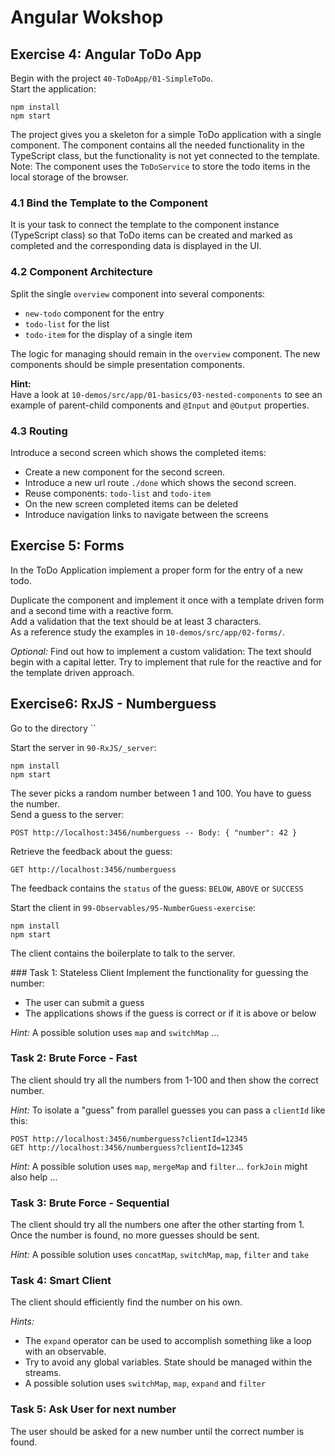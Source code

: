 # Angular Wokshop

## Exercise 4: Angular ToDo App

Begin with the project `40-ToDoApp/01-SimpleToDo`.  
Start the application:

```
npm install
npm start
```

The project gives you a skeleton for a simple ToDo application with a single component. The component contains all the needed functionality in the TypeScript class, but the functionality is not yet connected to the template.  
Note: The component uses the `ToDoService` to store the todo items in the local storage of the browser.

### 4.1 Bind the Template to the Component

It is your task to connect the template to the component instance (TypeScript class) so that ToDo items can be created and marked as completed and the corresponding data is displayed in the UI.

### 4.2 Component Architecture

Split the single `overview` component into several components:

- `new-todo` component for the entry
- `todo-list` for the list
- `todo-item` for the display of a single item

The logic for managing should remain in the `overview` component. The new components should be simple presentation components.

**Hint:**  
Have a look at `10-demos/src/app/01-basics/03-nested-components` to see an example of parent-child components and `@Input` and `@Output` properties.



### 4.3 Routing

Introduce a second screen which shows the completed items:

- Create a new component for the second screen.
- Introduce a new url route `./done` which shows the second screen.
- Reuse components: `todo-list` and `todo-item`
- On the new screen completed items can be deleted
- Introduce navigation links to navigate between the screens



## Exercise 5: Forms

In the ToDo Application implement a proper form for the entry of a new todo.

Duplicate the component and implement it once with a template driven form and a second time with a reactive form.  
Add a validation that the text should be at least 3 characters.  
As a reference study the examples in `10-demos/src/app/02-forms/`.

*Optional:* Find out how to implement a custom validation: The text should begin with a capital letter. Try to implement that rule for the reactive and for the template driven approach.




## Exercise6: RxJS - Numberguess

Go to the directory ``

Start the server in `90-RxJS/_server`:

	npm install
	npm start

The sever picks a random number between 1 and 100. You have to guess the number.  
Send a guess to the server: 

	POST http://localhost:3456/numberguess -- Body: { "number": 42 }

Retrieve the feedback about the guess:

	GET http://localhost:3456/numberguess

The feedback	contains the `status` of the guess: `BELOW`, `ABOVE` or `SUCCESS`
	
Start the client in `99-Observables/95-NumberGuess-exercise`:

	npm install
	npm start

The client contains the boilerplate to talk to the server.	
	
### Task 1:	Stateless Client
Implement the functionality for guessing the number:

- The user can submit a guess
- The applications shows if the guess is correct or if it is above or below

*Hint:* A possible solution uses `map` and `switchMap` ...

### Task 2: Brute Force - Fast
The client should try all the numbers from 1-100 and then show the correct number.

*Hint:* To isolate a "guess" from parallel guesses you can pass a `clientId` like this:

	POST http://localhost:3456/numberguess?clientId=12345
	GET http://localhost:3456/numberguess?clientId=12345

*Hint:* A possible solution uses `map`, `mergeMap` and `filter`... `forkJoin` might also help ...	

### Task 3: Brute Force - Sequential
The client should try all the numbers one after the other starting from 1. Once the number is found, no more guesses should be sent.

*Hint:* A possible solution uses `concatMap`, `switchMap`, `map`, `filter` and `take`

### Task 4: Smart Client
The client should efficiently find the number on his own.

*Hints:* 

- The `expand` operator can be used to accomplish something like a loop with an observable.
- Try to avoid any global variables. State should be managed within the streams.
- A possible solution uses `switchMap`, `map`, `expand` and `filter`

### Task 5: Ask User for next number
The user should be asked for a new number until the correct number is found.

